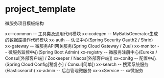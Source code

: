 # project_template
微服务项目模板结构

xx—common     -- 工具类及通用代码模块
xx-codegen    -- MyBatisGenerator生成的数据库操作代码模块
xx-auth       -- 认证中心(Spring Security Oauth2 / Shrio)
xx-gateway    -- 微服务API网关服务(Spring Cloud Gateway / Zuul)
xx-monitor    -- 微服务监控中心(Spring Boot Admin)
xx-registry   -- 微服务注册中心(Eureka / Consul[外部客户端] / Zookeeper / Nacos[外部客户端])
xx-conifg     -- 配置中心(Spring Cloud Config[稍复杂] / Consul[简单])
xx-search     -- 搜索系统服务(Elasticsearch)
xx-admin      -- 后台管理微服务
xx-xxService  -- xx微服务
